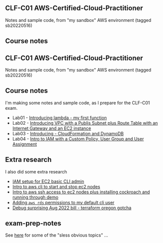 ## CLF-C01 AWS-Certified-Cloud-Practitioner 

Notes and sample code, from "my sandbox" AWS environment (tagged sb20220516)


## Course notes

## CLF-C01 AWS-Certified-Cloud-Practitioner 

Notes and sample code, from "my sandbox" AWS environment (tagged sb20220516)


## Course notes

I'm making some notes and sample code, as I prepare for the CLF-C01 exam.

* Lab01 - [Introducing lambda - my first function](docs/intro-lamdba.md)
* Lab02 - [Introducing VPC with a Publis Subnet plus Route Table with an Internet Gateway and an EC2 instance](docs/intro-vpc.md)
* Lab03 - [Introducing - CloudFormation and DynamoDB](docs/Intro-CloudFormation-DynamoDB.md)
* Lab04 - [Intro to IAM with a Custom Policy, User Group and User Assignment](docs/intro-iam-policies-groups-users.md)


## Extra research 

I also did some extra research 

* [IAM setup for EC2 basic CLI admin](docs/extra-EC2-basic-admin.md) 
* [Intro to aws cli to start and stop ec2 nodes](docs/intro-aws-cli-ec2.md)
* [Intro to aws ssh access to ec2 nodes plus installing cockroach and running through demo](docs/intro-aws-ssh-ec2.md)
* [Adding `aws rds`  permissions to my default cli user](docs/extra-RDS-cli-admin.md)
* [Debug surprising Aug 2022 bill - terraform oregon gotcha](docs/surprising-Aug2022-bill-terraform-gotcha.md)


## exam-prep-notes

See [here](docs/exam-prep-notes.md) for some of the "sless obvious topics" ... 